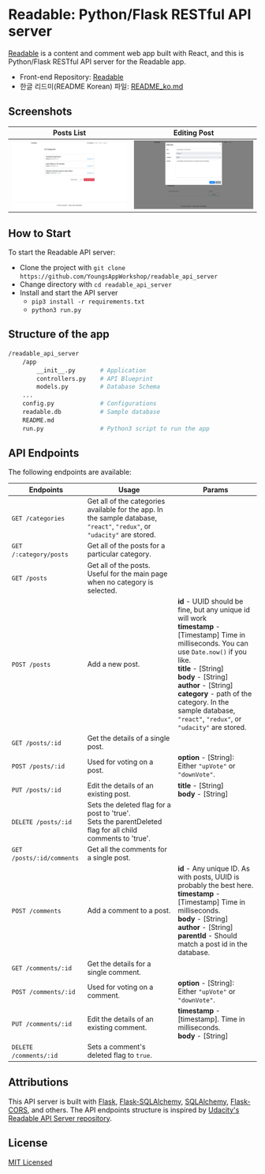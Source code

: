 # Readable: Python/Flask RESTful API server

[Readable](https://github.com/YoungsAppWorkshop/readable) is a content and comment web app built with React, and this is Python/Flask RESTful API server for the Readable app.

* Front-end Repository: [Readable](https://github.com/YoungsAppWorkshop/readable)
* 한글 리드미(README Korean) 파일: [README_ko.md](/README_ko.md)

## Screenshots
| Posts List       | Editing Post    |
|------------------|-----------------|
|![Screenshot_01](https://github.com/YoungsAppWorkshop/readable_api_server/blob/master/ScreenShot_01.jpg?raw=true)| ![Screenshot_02](https://github.com/YoungsAppWorkshop/readable_api_server/blob/master/ScreenShot_02.jpg?raw=true) |

## How to Start

To start the Readable API server:

* Clone the project with `git clone https://github.com/YoungsAppWorkshop/readable_api_server`
* Change directory with `cd readable_api_server`
* Install and start the API server
  - `pip3 install -r requirements.txt`
  - `python3 run.py`

## Structure of the app
```bash
/readable_api_server
    /app
        __init__.py       # Application
        controllers.py    # API Blueprint
        models.py         # Database Schema
    ...
    config.py             # Configurations
    readable.db           # Sample database
    README.md
    run.py                # Python3 script to run the app
```

## API Endpoints

The following endpoints are available:

| Endpoints       | Usage          | Params         |
|-----------------|----------------|----------------|
| `GET /categories` | Get all of the categories available for the app. In the sample database, `"react"`, `"redux"`, or `"udacity"` are stored. |  |
| `GET /:category/posts` | Get all of the posts for a particular category. |  |
| `GET /posts` | Get all of the posts. Useful for the main page when no category is selected. |  |
| `POST /posts` | Add a new post. | **id** - UUID should be fine, but any unique id will work <br> **timestamp** - [Timestamp] Time in milliseconds. You can use `Date.now()` if you like. <br> **title** - [String] <br> **body** - [String] <br> **author** - [String] <br> **category** - path of the category. In the sample database, `"react"`, `"redux"`, or `"udacity"` are stored.|
| `GET /posts/:id` | Get the details of a single post. | |
| `POST /posts/:id` | Used for voting on a post. | **option** - [String]: Either `"upVote"` or `"downVote"`. |
| `PUT /posts/:id` | Edit the details of an existing post. | **title** - [String] <br> **body** - [String] |
| `DELETE /posts/:id` | Sets the deleted flag for a post to 'true'. <br> Sets the parentDeleted flag for all child comments to 'true'. | |
| `GET /posts/:id/comments` | Get all the comments for a single post. | |
| `POST /comments` | Add a comment to a post. | **id** - Any unique ID. As with posts, UUID is probably the best here. <br> **timestamp** - [Timestamp] Time in milliseconds. <br> **body** - [String] <br> **author** - [String] <br> **parentId** - Should match a post id in the database. |
| `GET /comments/:id` | Get the details for a single comment. | |
| `POST /comments/:id` | Used for voting on a comment. | **option** - [String]: Either `"upVote"` or `"downVote"`.  |
| `PUT /comments/:id` | Edit the details of an existing comment. | **timestamp** - [timestamp]. Time in milliseconds.<br> **body** - [String] |
| `DELETE /comments/:id` | Sets a comment's deleted flag to `true`. | &nbsp; |

## Attributions

This API server is built with [Flask](http://flask.pocoo.org/), [Flask-SQLAlchemy](http://flask-sqlalchemy.pocoo.org/2.3/), [SQLAlchemy](https://www.sqlalchemy.org/),  [Flask-CORS](https://flask-cors.readthedocs.io/en/latest/), and others. The API endpoints structure is inspired by [Udacity's Readable API Server repository](https://github.com/udacity/reactnd-project-readable-starter).

## License
[MIT Licensed](/LICENSE)
